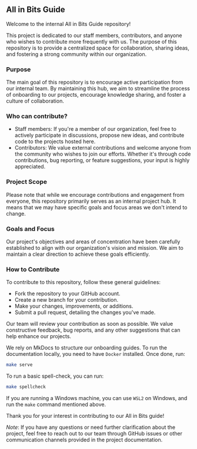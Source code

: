 ## All in Bits Guide

Welcome to the internal All in Bits Guide repository! 

This project is dedicated to our staff members, contributors, and anyone who wishes to contribute more frequently with us. 
The purpose of this repository is to provide a centralized space for collaboration, sharing ideas, 
and fostering a strong community within our organization.

### Purpose

The main goal of this repository is to encourage active participation from our internal team. By maintaining this hub, we aim to streamline the process of onboarding to our projects, encourage knowledge sharing, and foster a culture of collaboration.

### Who can contribute?

- Staff members: If you're a member of our organization, feel free to actively participate in discussions, propose new ideas, and contribute code to the projects hosted here.
- Contributors: We value external contributions and welcome anyone from the community who wishes to join our efforts. Whether it's through code contributions, bug reporting, or feature suggestions, your input is highly appreciated.

### Project Scope

Please note that while we encourage contributions and engagement from everyone, this repository primarily serves as an internal project hub. It means that we may have specific goals and focus areas we don't intend to change.

### Goals and Focus

Our project's objectives and areas of concentration have been carefully established to align with our organization's vision and mission. We aim to maintain a clear direction to achieve these goals efficiently.

### How to Contribute

To contribute to this repository, follow these general guidelines:

- Fork the repository to your GitHub account.
- Create a new branch for your contribution.
- Make your changes, improvements, or additions.
- Submit a pull request, detailing the changes you've made.

Our team will review your contribution as soon as possible. We value constructive feedback, bug reports, and any other suggestions that can help enhance our projects.

We rely on MkDocs to structure our onboarding guides. To run the documentation locally, you need to have `Docker` installed.
Once done, run:
```bash
make serve
```

To run a basic spell-check, you can run:
```bash
make spellcheck
```

If you are running a Windows machine, you can use `WSL2` on Windows, and run the `make` command mentioned above.

Thank you for your interest in contributing to our All in Bits guide!

*Note*: If you have any questions or need further clarification about the project, feel free to reach out to our team through GitHub issues or other communication channels provided in the project documentation.
